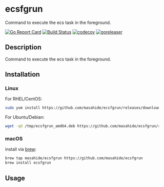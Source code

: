 # ecsfgrun

Command to execute the ecs task in the foreground.

[![Go Report Card](https://goreportcard.com/badge/github.com/masahide/ecsfgrun)](https://goreportcard.com/report/github.com/masahide/ecsfgrun)
[![Build Status](https://travis-ci.org/masahide/ecsfgrun.svg?branch=master)](https://travis-ci.org/masahide/ecsfgrun)
[![codecov](https://codecov.io/gh/masahide/ecsfgrun/branch/master/graph/badge.svg)](https://codecov.io/gh/masahide/ecsfgrun)
[![goreleaser](https://img.shields.io/badge/powered%20by-goreleaser-green.svg?style=flat-square)](https://github.com/goreleaser)

## Description

Command to execute the ecs task in the foreground.

## Installation

### Linux

For RHEL/CentOS:

```bash
sudo yum install https://github.com/masahide/ecsfgrun/releases/download/v0.4.0/ecsfgrun_amd64.rpm
```

For Ubuntu/Debian:

```bash
wget -qO /tmp/ecsfgrun_amd64.deb https://github.com/masahide/ecsfgrun/releases/download/v0.4.0/ecsfgrun_amd64.deb && sudo dpkg -i /tmp/ecsfgrun_amd64.deb
```

### macOS


install via [brew](https://brew.sh):

```bash
brew tap masahide/ecsfgrun https://github.com/masahide/ecsfgrun
brew install ecsfgrun
```


## Usage


